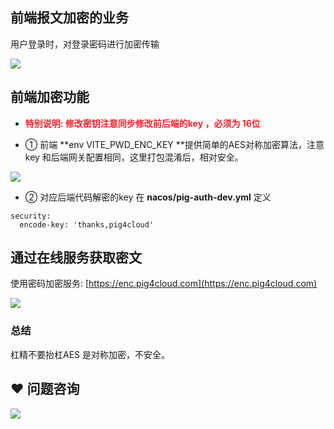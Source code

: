 ## 前端报文加密的业务


用户登录时，对登录密码进行加密传输



![](https://pigx.coding.net/p/oss/d/oss1/git/raw/master/2020-9/20200915164251.png)



## 前端加密功能


+ **<font style="color:#F5222D;">特别说明: 修改密钥注意同步修改前后端的key ，必须为 16位</font>**



+ ① 前端 **env VITE_PWD_ENC_KEY **提供简单的AES对称加密算法，注意key 和后端网关配置相同，这里打包混淆后，相对安全。



![](https://minio.pigx.top/oss/202307/1690082310.png)



+ ② 对应后端代码解密的key 在 **nacos/pig-auth-dev.yml** 定义

```shell
security:
  encode-key: 'thanks,pig4cloud'
```



## 通过在线服务获取密文


使用密码加密服务: [https://enc.pig4cloud.com](https://enc.pig4cloud.com)



![](https://minio.pigx.vip/oss/1638683003.png)



### 总结


杠精不要抬杠AES 是对称加密，不安全。



## ❤  问题咨询
![](https://cdn.nlark.com/yuque/0/2022/gif/283679/1662563973685-c22e9831-db66-42b5-973f-886d25d1e0e7.gif)

